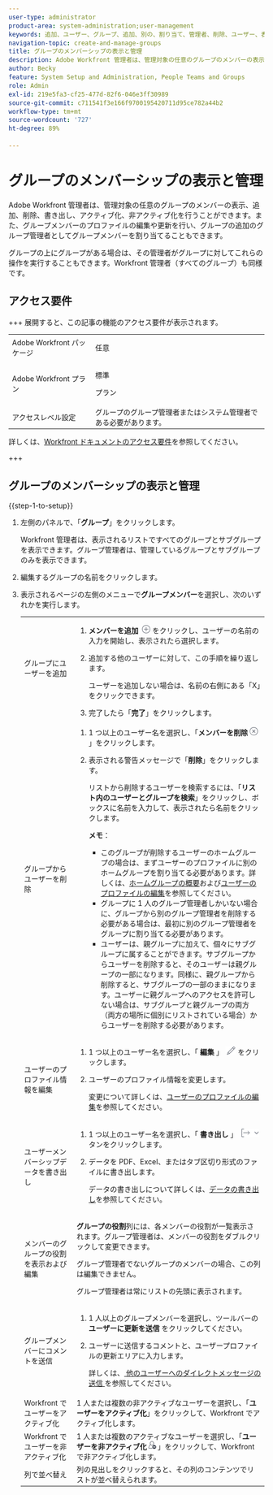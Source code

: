 ```yaml
---
user-type: administrator
product-area: system-administration;user-management
keywords: 追加、ユーザー、グループ、追加、別の、割り当て、管理者、削除、ユーザー、表示、役割、メンバー、書き出し、メンバーシップ、データ
navigation-topic: create-and-manage-groups
title: グループのメンバーシップの表示と管理
description: Adobe Workfront 管理者は、管理対象の任意のグループのメンバーの表示、追加、削除、書き出し、アクティブ化、非アクティブ化を行うことができます。また、グループメンバーのプロファイルの編集や更新を行い、グループの追加のグループ管理者としてグループメンバーを割り当てることもできます。
author: Becky
feature: System Setup and Administration, People Teams and Groups
role: Admin
exl-id: 219e5fa3-cf25-477d-82f6-046e3ff30989
source-git-commit: c711541f3e166f9700195420711d95ce782a44b2
workflow-type: tm+mt
source-wordcount: '727'
ht-degree: 89%

---
```


# グループのメンバーシップの表示と管理

Adobe Workfront 管理者は、管理対象の任意のグループのメンバーの表示、追加、削除、書き出し、アクティブ化、非アクティブ化を行うことができます。また、グループメンバーのプロファイルの編集や更新を行い、グループの追加のグループ管理者としてグループメンバーを割り当てることもできます。

グループの上にグループがある場合は、その管理者がグループに対してこれらの操作を実行することもできます。Workfront 管理者（すべてのグループ）も同様です。

## アクセス要件

+++ 展開すると、この記事の機能のアクセス要件が表示されます。

<table style="table-layout:auto"> 
 <col> 
 <col> 
 <tbody> 
  <tr> 
   <td>Adobe Workfront パッケージ</td> 
   <td><p>任意</p></td> 
  </tr> 
  <tr> 
   <td>Adobe Workfront プラン</td> 
   <td><p>標準</p>
       <p>プラン</p></td>
  </tr>
  <tr> 
   <td>アクセスレベル設定</td> 
   <td>グループのグループ管理者またはシステム管理者である必要があります。</td>
  </tr>
 </tbody> 
</table>

詳しくは、[Workfront ドキュメントのアクセス要件](/help/quicksilver/administration-and-setup/add-users/access-levels-and-object-permissions/access-level-requirements-in-documentation.md)を参照してください。

+++

## グループのメンバーシップの表示と管理

{{step-1-to-setup}}

1. 左側のパネルで、「**グループ**」をクリックします。

   Workfront 管理者は、表示されるリストですべてのグループとサブグループを表示できます。グループ管理者は、管理しているグループとサブグループのみを表示できます。

1. 編集するグループの名前をクリックします。
1. 表示されるページの左側のメニューで&#x200B;**グループメンバー**&#x200B;を選択し、次のいずれかを実行します。

   <table style="table-layout:auto"> 
    <col> 
    <col> 
    <tbody> 
     <tr> 
      <td role="rowheader">グループにユーザーを追加</td> 
      <td> 
       <ol> 
        <li><strong>メンバーを追加</strong> <img src="assets/add-icon-plus-in-circle.png"> をクリックし、ユーザーの名前の入力を開始し、表示されたら選択します。</li>
        <li> <p>追加する他のユーザーに対して、この手順を繰り返します。</p> <p>ユーザーを追加しない場合は、名前の右側にある「X」をクリックできます。</p> </li>
        <li>完了したら「<strong>完了</strong>」をクリックします。</li>
       </ol> </td> 
     </tr> 
     <tr> 
      <td role="rowheader">グループからユーザーを削除</td> 
      <td> 
       <ol> 
        <li>1 つ以上のユーザー名を選択し、「<strong>メンバーを削除</strong><img src="assets/remove-icon---x-in-circle.png">」をクリックします。</li> 
        <li> <p>表示される警告メッセージで「<strong>削除</strong>」をクリックします。</p> <p>リストから削除するユーザーを検索するには、「<strong>リスト内のユーザーとグループを検索</strong>」をクリックし、ボックスに名前を入力して、表示されたら名前をクリックします。</p> <p><b>メモ</b>：  
          <ul> 
           <li>このグループが削除するユーザーのホームグループの場合は、まずユーザーのプロファイルに別のホームグループを割り当てる必要があります。詳しくは、<a href="../../../administration-and-setup/manage-groups/groups-overview/home-groups.md" class="MCXref xref">ホームグループの概要</a>および<a href="../../../administration-and-setup/add-users/create-and-manage-users/edit-a-users-profile.md" class="MCXref xref">ユーザーのプロファイルの編集</a>を参照してください。</li> 
           <li>グループに 1 人のグループ管理者しかいない場合に、グループから別のグループ管理者を削除する必要がある場合は、最初に別のグループ管理者をグループに割り当てる必要があります。</li> 
           <li>ユーザーは、親グループに加えて、個々にサブグループに属することができます。サブグループからユーザーを削除すると、そのユーザーは親グループの一部になります。同様に、親グループから削除すると、サブグループの一部のままになります。ユーザーに親グループへのアクセスを許可しない場合は、サブグループと親グループの両方（両方の場所に個別にリストされている場合）からユーザーを削除する必要があります。</li> 
          </ul> </p> </li> 
       </ol> </td> 
     </tr> 
     <tr> 
      <td role="rowheader">ユーザーのプロファイル情報を編集</td> 
      <td> 
       <ol> 
        <li>1 つ以上のユーザー名を選択し、「<strong> 編集 </strong>」 <img src="assets/edit-icon.png"> をクリックします。</li> 
        <li> <p>ユーザーのプロファイル情報を変更します。</p> <p>変更について詳しくは、<a href="../../../administration-and-setup/add-users/create-and-manage-users/edit-a-users-profile.md" class="MCXref xref">ユーザーのプロファイルの編集</a>を参照してください。</p> </li> 
       </ol> </td> 
     </tr> 
     <tr> 
      <td role="rowheader">ユーザーメンバーシップデータを書き出し</td> 
      <td> 
       <ol> 
        <li>1 つ以上のユーザー名を選択し、「<strong> 書き出し </strong>」 <img src="assets/export.png"> タンをクリックします。</li> 
        <li> <p>データを PDF、Excel、またはタブ区切り形式のファイルに書き出します。</p> <p>データの書き出しについて詳しくは、<a href="../../../reports-and-dashboards/reports/creating-and-managing-reports/export-data.md" class="MCXref xref">データの書き出し</a>を参照してください。</p> </li> 
       </ol> </td> 
     </tr> 
     <tr> 
      <td role="rowheader">メンバーのグループの役割を表示および編集</td> 
      <td> <p><strong>グループの役割</strong>列には、各メンバーの役割が一覧表示されます。グループ管理者は、メンバーの役割をダブルクリックして変更できます。</p> <p>グループ管理者でないグループのメンバーの場合、この列は編集できません。</p> <p>グループ管理者は常にリストの先頭に表示されます。</p> </td> 
     </tr> 
     <tr> 
      <td role="rowheader">グループメンバーにコメントを送信</td> 
      <td> 
       <ol> 
        <li>1 人以上のグループメンバーを選択し、ツールバーの <strong> ユーザーに更新を送信 </strong> をクリックしてください。</li> 
        <li><p>ユーザーに送信するコメントと、ユーザープロファイルの更新エリアに入力します。</p>
        <p>詳しくは、<a href="/help/quicksilver/people-teams-and-groups/work-directly-with-others/send-direct-messages-to-other-users.md"> 他のユーザーへのダイレクトメッセージの送信 </a> を参照してください。</p></li> 
       </ol> </td> 
     </tr> 
     <tr> 
      <td role="rowheader">Workfront でユーザーをアクティブ化</td> 
      <td>1 人または複数の非アクティブなユーザーを選択し、「<strong>ユーザーをアクティブ化</strong>」をクリックして、Workfront でアクティブ化します。 </td> 
     </tr> 
     <tr> 
      <td role="rowheader">Workfront でユーザーを非アクティブ化</td> 
      <td>1 人または複数のアクティブなユーザーを選択し、「<strong>ユーザーを非アクティブ化</strong><img src="assets/deactivate-user.png">」をクリックして、Workfront で非アクティブ化します。</td> 
     </tr> 
     <tr> 
      <td role="rowheader">列で並べ替え</td> 
      <td>列の見出しをクリックすると、その列のコンテンツでリストが並べ替えられます。</td> 
     </tr> 
    </tbody> 
   </table>

